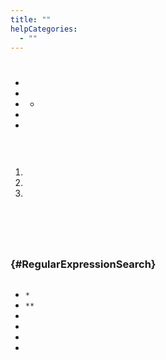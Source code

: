 ```yaml
---
title: ""
helpCategories:
  - ""
---
```

# 





## 

<!-- toc -->

- []()
- []()
- []() 
  - []()
- []()
- []()

<!-- tocstop -->

## 



![]()

## 



1. ![]()
2. 
3. ![]()









![]()



## 



![]()



![]()



![]()





### [](){#RegularExpressionSearch}





![]()



- `*` 
- `**` 
- 
- 
- 
- 



## 





## 







![]()